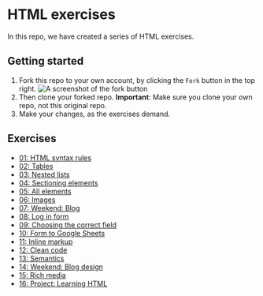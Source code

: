 # HTML exercises

In this repo, we have created a series of HTML exercises.

## Getting started

1. Fork this repo to your own account, by clicking the `Fork` button in the top right. ![A screenshot of the fork button](fork-button.png)
1. Then clone your forked repo. **Important**: Make sure you clone your own repo, not this original repo.
1. Make your changes, as the exercises demand.

## Exercises

- [01: HTML syntax rules](01-rules/index.md)
- [02: Tables](02-tables/index.md)
- [03: Nested lists](03-nested-lists/index.md)
- [04: Sectioning elements](04-sectioning-elements/index.md)
- [05: All elements](05-all-elements/index.md)
- [06: Images](06-images/index.md)
- [07: Weekend: Blog](07-weekend-blog/index.md)
- [08: Log in form](08-log-in-form/index.md)
- [09: Choosing the correct field](09-correct-fields/index.md)
- [10: Form to Google Sheets](10-form-to-sheets/index.md)
- [11: Inline markup](11-inline-markup/index.md)
- [12: Clean code](12-clean-code/index.md)
- [13: Semantics](13-semantics/index.md)
- [14: Weekend: Blog design](14-blog-design/index.md)
- [15: Rich media](15-rich-media/index.md)
- [16: Project: Learning HTML](16-project-html/index.md)

